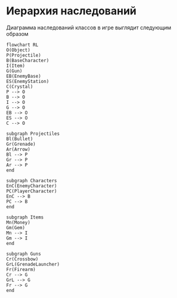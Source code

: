 ﻿# Иерархия наследований

Диаграмма наследований классов в игре
выглядит следующим образом

````mermaid
flowchart RL
O(Object)
P(Projectile)
B(BaseCharacter)
I(Item)
G(Gun)
EB(EnemyBase)
ES(EnemyStation)
C(Crystal)
P --> O
B --> O
I --> O
G --> O
EB --> O
ES --> O
C --> O

subgraph Projectiles
Bl(Bullet)
Gr(Grenade)
Ar(Arrow)
Bl --> P
Gr --> P
Ar --> P
end

subgraph Characters
EnC(EnemyCharacter)
PC(PlayerCharacter)
EnC --> B
PC --> B
end

subgraph Items
Mn(Money)
Gm(Gem)
Mn --> I
Gm --> I
end

subgraph Guns
Cr(Crossbow)
GrL(GrenadeLauncher)
Fr(Firearm)
Cr --> G
GrL --> G
Fr --> G
end
````